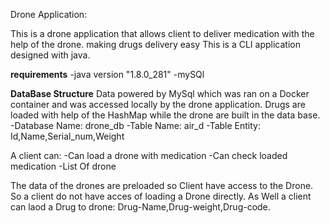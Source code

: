 Drone Application:

This is a drone application that allows client to deliver medication with the help of the drone. making drugs delivery easy
This is a CLI application designed with java.

**requirements**
-java version "1.8.0_281"
-mySQl

**DataBase Structure**
Data powered by MySql which was ran on a Docker container and was accessed locally by the drone
application. Drugs are loaded with help of the HashMap while the drone are built in the data base.
-Database Name: drone_db
-Table Name: air_d
-Table Entity: Id,Name,Serial_num,Weight
 
A client can:
-Can load a drone with medication
-Can check loaded medication
-List Of drone

The data of the drones are preloaded so Client have access to the Drone. So a client do not have acces of loading a Drone directly.
 As Well a client can laod a Drug to drone: Drug-Name,Drug-weight,Drug-code.